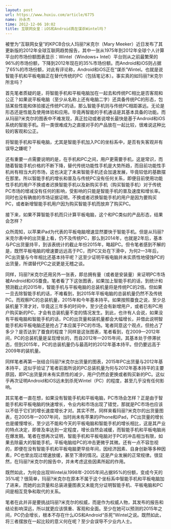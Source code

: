 ```yaml
---
layout: post
url: https://www.huxiu.com/article/6775
name: 孙永杰
time: 2012-12-06 10:02
title: 互联网女皇：iOS和Android真在谋杀Wintel吗？
---
```

被誉为“互联网女皇”的KPCB合伙人玛丽?米克尔（Mary Meeker）近日发布了其更新版的2012年全球互联网趋势报告，其中一张从1975年到2012年全球个人计算平台的市场份额图表显示：Wintel（Windows+ Intel）平台则从之前最繁荣的96%的市场份额，下降到2012年现在的35%市场份额。而Android和iOS则占据了65%的市场份额，对此有评论称，Android和iOS正在“谋杀”Wintel。也就是说智能手机和平板电脑正在替代传统的PC（包括笔记本）。事实真的如玛丽?米克尔所言吗？

首先笔者质疑的是，将智能手机和平板电脑加在一起去和传统PC相比是否客观和公正？如果说平板电脑（至少从名称上还有电脑二字）还具备传统PC的形态，包括某些性能和体验接近传统PC的话，那么智能手机则与传统PC相距甚远。无论是形态还是性能及使用体验和应用。毕竟再智能的手机通话是其基本具备的功能。而从玛丽?米克尔的图表中不难发现，真正拉动或者说增长最快是基于Android和iOS系统的智能手机。将一类很难成为之直接对手的产品放在一起比较，很难说这种比较的客观和公正。

将智能手机和平板电脑，尤其是智能手机加入PC的坐标系中，是否有失客观并有误导之嫌呢？

还有重要一点需要说明的是，在手机和PC之间，用户更需要手机，这是常识，而随着智能手机价格的不断下降，替代传统功能性手机是大势所趋，而目前功能性手机尚有相当大的市场，这也决定了未来智能手机还会加速发展，毕竟较低的基数摆在那里。所以智能手机的增长和普及与传统PC没有任何关系，即便目前使用功能性手机的用户不换或者迟换智能手机以及新购买手机（购买智能手机）对于传统PC市场的增减没有任何的影响，受影响的只能是智能手机的普及速度和增长率。同时也没有确凿的市场证据证明，不换或者迟换智能手机的用户是因为要购买PC，或者新增智能手机用户因为购买智能手机而放弃了购买PC。

接下来，如果不算智能手机而只计算平板电脑，这个和PC类似的产品形态，结果会怎样？

众所周知，以苹果iPad为代表的平板电脑增速显然要快于智能手机。但是从玛丽?米克尔表中的出货量上看，仍不及传统PC，那么到2014年，也就是2年后，基本与PC出货量持平，到该表统计的截止年份2015年，略超PC。但令笔者感到不解的是，既然平板电脑的增速要远远高于PC，而PC又处在下滑中，为何2—3年后，PC出货量与今年相比还基本持平呢？这至少证明平板电脑并未实质性地侵蚀PC的出货量，所谓替代PC之说更是无稽之谈。

同样，玛丽?米克尔还用另外一张表，即总拥有量（或者是安装量）来证明PC市场被Android和iOS蚕食。笔者看了下这张图表，如果加上智能手机的话，到统计和预测截止的2015年，智能手机与平板电脑的总装机量将是传统PC的2倍。但如果一旦去除智能手机的话，不难看到，到2015年平板电脑的总装机量仍然不及传统PC。而观察PC的总装机量，2015年和今年基本持平。如果按照蚕食之说，至少总装机量下滑才对，毕竟这三年多的时间中，至少还会有新增用户，或者已有PC用户购买新的PC，才会有总装机量不变的情况发生。到此，也许有人会说，如果没有平板电脑和智能手机的话，PC的出货量和装机量都会大幅增长，并借此说明智能手机和平板电脑还是抢占了本应属于PC的市场。笔者同意这个观点，但抢占了多少？是否达到了蚕食的程度？同样是这张图表，笔者看到，在2009—2012年间，PC的总装机量是呈现增长的，而自2012年—2015年间，其基本处于停滞状态，但到2015年，PC的总装机量仍与最高时的2012年基本持平。但仍要远高于2009年的装机量。

同样笔者再第一张结合玛丽?米克尔出货量的图表，2015年PC出货量与2012年基本持平，这似乎验证了笔者前面所说的PC总装机量为何与2012年基本持平的主要原因，即PC出货量并未有实质性的减少，用户仍然会更换或者购买新的PC。这似乎再次证明Android和iOS远未到杀死Wintel（PC）的程度，甚至几乎没有任何影响。

其实笔者一直在想，如果没有智能手机和平板电脑，PC市场会怎样？正是由于智能手机和平板电脑的快速增长，令业内和市场出现了错觉，那就是PC市场也应该以不低于它们的增长速度增长才对。其实不然，同样来看玛丽?米克尔的出货量图表，在2005年—2007年间，当时尚未有苹果的iPhone和iPad，PC出货量的增长也是缓慢增长，至少远不能和今天的平板电脑和智能手机的增长相比，这是其产业的特点决定，即普及率达到一定程度，增长自然会减缓，而智能手机和平板电脑尚在爆发期。笔者在想再次证明，智能手机和平板电脑对于PC的冲击相当有限，如果去除最大的智能手机，平板电脑给PC的冲击更微乎其微。还有一点不容忽视的，即便在没有智能手机和平板电脑更早些年间，因经济因素、自身创新等多种因素，PC也曾出现过增速放缓，甚至下滑的情况。这是产业发展的正常规律。很显然，在玛丽?米克尔的报告中，并未考虑这些因素所起的作用。

既然如此，为何会出现Wintel从1998年-2005年间占据95%的份额，变成今天的35%呢？很简单，玛丽?米克尔在原本不属于这个坐标系中智能手机和平板电脑加了进来，而她的出货量和总装进量图表又未能充分证明智能手机、平板电脑和PC间是相互竞争和取代的关系。

笔者在此并非是要挑战玛丽?米克尔的权威，而是作为权威人物，其发布的报告和结论影响深远，所以就更应该慎重、客观和全面。至少在她可以预测的2015年之间，PC仍会增长，根本不存在什么iOS和Android“杀死”Wintel之说。既然如此，将三者摆放在一起比较的意义何在呢？至少会误导不少业内人士。


